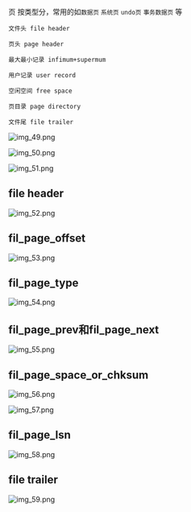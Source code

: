 页 按类型分，常用的如`数据页` `系统页` `undo页` `事务数据页` 等

    文件头 file header
    
    页头 page header
    
    最大最小记录 infimum+supermum
    
    用户记录 user record
    
    空闲空间 free space
    
    页目录 page directory
    
    文件尾 file trailer

![img_49.png](img_49.png)

![img_50.png](img_50.png)

![img_51.png](img_51.png)

file header
---
![img_52.png](img_52.png)

fil_page_offset
---
![img_53.png](img_53.png)

fil_page_type
---
![img_54.png](img_54.png)

fil_page_prev和fil_page_next
---

![img_55.png](img_55.png)

fil_page_space_or_chksum
---
![img_56.png](img_56.png)

![img_57.png](img_57.png)

fil_page_lsn
---
![img_58.png](img_58.png)

file trailer
---
![img_59.png](img_59.png)
